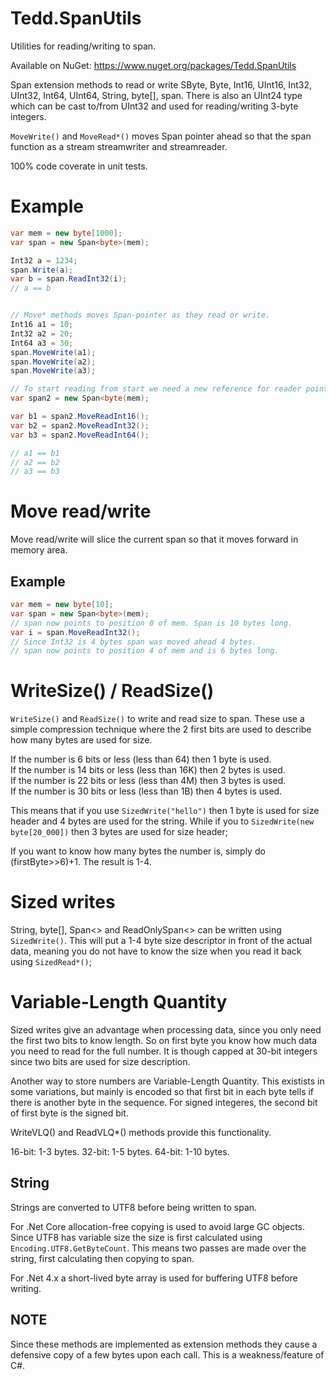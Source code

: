 # Tedd.SpanUtils
Utilities for reading/writing to span.

Available on NuGet: https://www.nuget.org/packages/Tedd.SpanUtils

Span<byte> extension methods to read or write SByte, Byte, Int16, UInt16, Int32, UInt32, Int64, UInt64, String, byte\[\], span<byte>.
There is also an UInt24 type which can be cast to/from UInt32 and used for reading/writing 3-byte integers.

`MoveWrite()` and `MoveRead*()` moves Span pointer ahead so that the span function as a stream streamwriter and streamreader.

100% code coverate in unit tests.

# Example
```csharp
var mem = new byte[1000];
var span = new Span<byte>(mem);

Int32 a = 1234;
span.Write(a);
var b = span.ReadInt32(i);
// a == b


// Move* methods moves Span-pointer as they read or write.
Int16 a1 = 10;
Int32 a2 = 20;
Int64 a3 = 30;
span.MoveWrite(a1);
span.MoveWrite(a2);
span.MoveWrite(a3);

// To start reading from start we need a new reference for reader pointing to start of memory area.
var span2 = new Span<byte(mem);

var b1 = span2.MoveReadInt16();
var b2 = span2.MoveReadInt32();
var b3 = span2.MoveReadInt64();

// a1 == b1
// a2 == b2
// a3 == b3

```



# Move read/write
Move read/write will slice the current span so that it moves forward in memory area.
## Example
```csharp
var mem = new byte[10];
var span = new Span<byte>(mem);
// span now points to position 0 of mem. Span is 10 bytes long.
var i = span.MoveReadInt32();
// Since Int32 is 4 bytes span was moved ahead 4 bytes.
// span now points to position 4 of mem and is 6 bytes long.
```

# WriteSize() / ReadSize()
`WriteSize()` and `ReadSize()` to write and read size to span. These use a simple compression technique where the 2 first bits are used to describe how many bytes are used for size.

If the number is 6 bits or less (less than 64) then 1 byte is used.<br />
If the number is 14 bits or less (less than 16K) then 2 bytes is used.<br />
If the number is 22 bits or less (less than 4M) then 3 bytes is used.<br />
If the number is 30 bits or less (less than 1B) then 4 bytes is used.<br />

This means that if you use `SizedWrite("hello")` then 1 byte is used for size header and 4 bytes are used for the string. While if you to `SizedWrite(new byte[20_000])` then 3 bytes are used for size header;

If you want to know how many bytes the number is, simply do (firstByte>>6)+1. The result is 1-4.

# Sized writes
String, byte\[\], Span<> and ReadOnlySpan<> can be written using `SizedWrite()`. This will put a 1-4 byte size descriptor in front of the actual data, meaning you do not have to know the size when you read it back using `SizedRead*()`;

# Variable-Length Quantity
Sized writes give an advantage when processing data, since you only need the first two bits to know length. So on first byte you know how much data you need to read for the full number. It is though capped at 30-bit integers since two bits are used for size description.

Another way to store numbers are Variable-Length Quantity. This existists in some variations, but mainly is encoded so that first bit in each byte tells if there is another byte in the sequence. For signed integeres, the second bit of first byte is the signed bit.

WriteVLQ() and ReadVLQ\*() methods provide this functionality.

16-bit: 1-3 bytes.
32-bit: 1-5 bytes.
64-bit: 1-10 bytes.

## String
Strings are converted to UTF8 before being written to span.

For .Net Core allocation-free copying is used to avoid large GC objects. Since UTF8 has variable size the size is first calculated using `Encoding.UTF8.GetByteCount`. This means two passes are made over the string, first calculating then copying to span.

For .Net 4.x a short-lived byte array is used for buffering UTF8 before writing.

## NOTE
Since these methods are implemented as extension methods they cause a defensive copy of a few bytes upon each call. This is a weakness/feature of C#.
